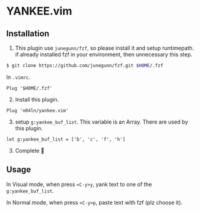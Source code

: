 # YANKEE.vim

## Installation
1. This plugin use `junegunn/fzf`, so please install it and setup runtimepath. if already installed fzf in your environment, then unnecessary this step.
``` sh
$ git clone https://github.com/junegunn/fzf.git $HOME/.fzf
```

In `.vimrc`.
``` vim
Plug '$HOME/.fzf'
```

2. Install this plugin.
``` vim
Plug 'n04ln/yankee.vim'
```

3. setup `g:yankee_buf_list`. This variable is an Array. There are used by this plugin.
```
let g:yankee_buf_list = ['b', 'c', 'f', 'h']
```

3. Complete :tada:

## Usage

In Visual mode, when press `<C-y>y`, yank text to one of the `g:yankee_buf_list`.

In Normal mode, when press `<C-y>p`, paste text with fzf (plz choose it).
